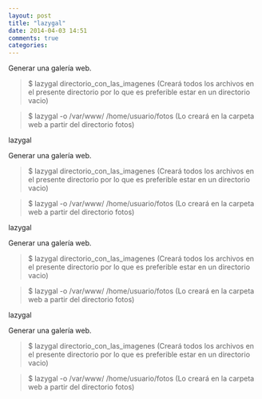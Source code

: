 ```yaml
---
layout: post
title: "lazygal"
date: 2014-04-03 14:51
comments: true
categories: 
---
```

Generar una galería web.

>$ lazygal directorio_con_las_imagenes  (Creará todos los archivos en el presente directorio por lo que es preferible estar en un directorio vacio)

>$ lazygal -o /var/www/ /home/usuario/fotos (Lo creará en la carpeta web a partir del directorio fotos)

lazygal

Generar una galería web.

>$ lazygal directorio_con_las_imagenes  (Creará todos los archivos en el presente directorio por lo que es preferible estar en un directorio vacio)

>$ lazygal -o /var/www/ /home/usuario/fotos (Lo creará en la carpeta web a partir del directorio fotos)

lazygal

Generar una galería web.

>$ lazygal directorio_con_las_imagenes  (Creará todos los archivos en el presente directorio por lo que es preferible estar en un directorio vacio)

>$ lazygal -o /var/www/ /home/usuario/fotos (Lo creará en la carpeta web a partir del directorio fotos)

lazygal

Generar una galería web.

>$ lazygal directorio_con_las_imagenes  (Creará todos los archivos en el presente directorio por lo que es preferible estar en un directorio vacio)

>$ lazygal -o /var/www/ /home/usuario/fotos (Lo creará en la carpeta web a partir del directorio fotos)

